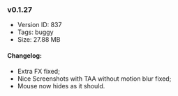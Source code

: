 ### v0.1.27

*   Version ID: 837
*   Tags: buggy
*   Size: 27.88 MB

#### Changelog:

*   Extra FX fixed;
*   Nice Screenshots with TAA without motion blur fixed;
*   Mouse now hides as it should.
